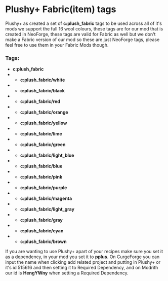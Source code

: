 # Plushy+ Fabric(item) tags
Plushy+ as created a set of **c:plush_fabric** tags to be used across all of it's mods we support the full 16 wool colours, these tags are for our mod that is created in NeoForge, these tags are valid for Fabric as well but we don't make a Fabric version of our mod so these are just NeoForge tags, please feel free to use them in your Fabric Mods though.


### Tags:
- **c:plush_fabric**
- - **c:plush_fabric/white**
- - **c:plush_fabric/black**
- - **c:plush_fabric/red**
- - **c:plush_fabric/orange**
- - **c:plush_fabric/yellow**
- - **c:plush_fabric/lime**
- - **c:plush_fabric/green**
- - **c:plush_fabric/light_blue**
- - **c:plush_fabric/blue**
- - **c:plush_fabric/pink**
- - **c:plush_fabric/purple**
- - **c:plush_fabric/magenta**
- - **c:plush_fabric/light_gray**
- - **c:plush_fabric/gray**
- - **c:plush_fabric/cyan**
- - **c:plush_fabric/brown**

If you are wanting to use Plushy+ apart of your recipes make sure you set it as a dependency, in your mod you set it to **pplus**. On CurgeForge you can input the name when clicking add related project and putting in Plushy+ or it's id 515616 and then setting it to Required Dependency, and on Modrith our id is **HengYWny** when setting a Required Dependency.

